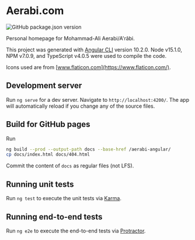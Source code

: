 # Aerabi.com
![GitHub package.json version](https://img.shields.io/github/package-json/v/aerabi/aerabi-angular)

Personal homepage for Mohammad-Ali Aerabi/A'râbi.

This project was generated with [Angular CLI](https://github.com/angular/angular-cli) version 10.2.0.
Node v15.1.0, NPM v7.0.9, and TypeScript v4.0.5 were used to compile the code.

Icons used are from [www.flaticon.com](https://www.flaticon.com/).

## Development server

Run `ng serve` for a dev server. Navigate to `http://localhost:4200/`. The app will automatically reload if you change any of the source files.

## Build for GitHub pages

Run
```bash
ng build --prod --output-path docs --base-href /aerabi-angular/
cp docs/index.html docs/404.html
```
Commit the content of `docs` as regular files (not LFS).

## Running unit tests

Run `ng test` to execute the unit tests via [Karma](https://karma-runner.github.io).

## Running end-to-end tests

Run `ng e2e` to execute the end-to-end tests via [Protractor](http://www.protractortest.org/).

